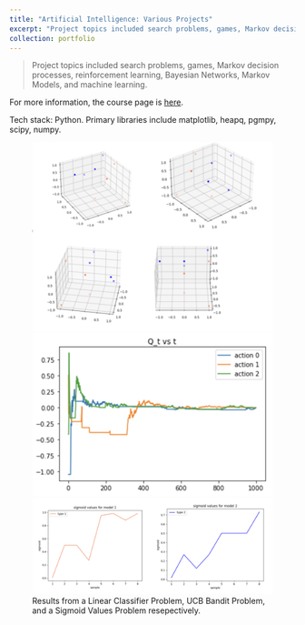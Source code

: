 ```yaml
---
title: "Artificial Intelligence: Various Projects"
excerpt: "Project topics included search problems, games, Markov decision processes, reinforcement learning, Bayesian Networks, Markov Models, and machine learning.<br/>Tech: Python (primarily libraries such as matplotlib, heapq, pgmpy, scipy, numpy)"
collection: portfolio
---
```


> Project topics included search problems, games, Markov decision processes, reinforcement learning, Bayesian Networks, Markov Models, and machine learning.

For more information, the course page is [here](https://tonydear.github.io/teaching/coms4701).

Tech stack: Python. Primary libraries include matplotlib, heapq, pgmpy, scipy, numpy.


<figure class="third">
	<img src='/assets/images/ai_2.png'>
	<img src='/assets/images/ai_4.png'>
	<img src='/assets/images/ai_5.png'>
	<figcaption>Results from a Linear Classifier Problem, UCB Bandit Problem, and a Sigmoid Values Problem resepectively.</figcaption>
</figure>
 
